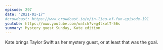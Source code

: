 ```yaml
---
episode: 297
date: "2021-01-17"
#crowdcast: https://www.crowdcast.io/e/in-lieu-of-fun-episode-191
youtube: https://www.youtube.com/watch?v=g4txotT-56s
summary: Mystery guest Sunday, Kate edition
---
```

Kate brings Taylor Swift as her mystery guest, or at least that was the goal.
